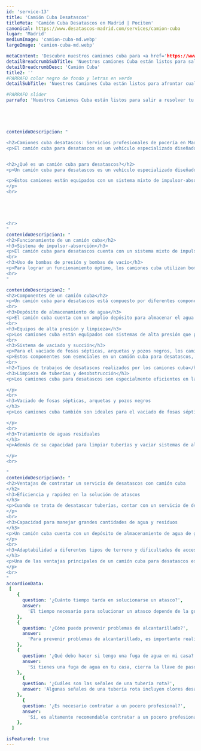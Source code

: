 ```yaml
---
id: 'service-13'
title: 'Camión Cuba Desatascos'
titleMeta: 'Camión Cuba Desatascos en Madrid | Pociten'
canonical: https://www.desatascos-madrid.com/services/camion-cuba
lugar: 'Madrid'
mediumImage: 'camion-cuba-md.webp'
largeImage: 'camion-cuba-md.webp'

metaContent: 'Descubre nuestros camiones cuba para <a href='https://www.desatascos-madrid.com'>desatascos en Madrid</a>. Confía en nuestra flota, experiencia y tecnología avanzada ¡Contáctanos ahora!☎️​ 647 376 782'
detailBreadcrumbSubTitle: 'Nuestros camiones Cuba están listos para salir a resolver tu problema en cuanto nos llames. ofrecemos el mejor servicio con la mayor calidad del mercado unida con la última tenología.'
detailBreadcrumbDesc: 'Camión Cuba'
title2: ''
#PARRAFO color negro de fondo y letras en verde
detailSubTitle: 'Nuestros Camiones Cuba están listos para afrontar cualquier tipo de desatasco'

#PARRAFO slider
parrafo: 'Nuestros Camiones Cuba están listos para salir a resolver tu problema en cuanto nos llames. ofrecemos el mejor servicio con la mayor calidad del mercado unida con la última tenología.'





contenidoDescripcion: "

<h2>Camiones cuba desatascos: Servicios profesionales de pocería en Madrid, Guadalajara y Toledo</h2>
<p>El camión cuba para desatascos es un vehículo especializado diseñado para limpiar tuberías, fosas sépticas y arquetas. Gracias a su sistema de impulsor-absorción, puede desobstruir y vaciar distintas instalaciones. Con componentes como el depósito de agua, bombas de presión y succión, ofrece eficiencia y rapidez en la solución de atascos. Adaptado a diferentes terrenos y accesos difíciles, es una opción confiable y económica. En Madrid, Guadalajara y Toledo, nuestros servicios profesionales de <a href='https://www.desatascos-madrid-com'>desatascos</a> con camión cuba garantizan alta calidad y experiencia en el sector de la pocería. Importante también la inspección de tuberías con cámara TV para evitar inundaciones.</p>


<h2>¿Qué es un camión cuba para desatascos?</h2>
<p>Un camión cuba para desatascos es un vehículo especializado diseñado específicamente para llevar a cabo trabajos de limpieza y desobstrucción de tuberías, así como el vaciado de fosas sépticas, arquetas y pozos negros. Se trata de una herramienta imprescindible en el sector de la pocería y desatascos, ya que su diseño y funcionamiento permiten abordar con eficacia y rapidez los problemas relacionados con atascos y acumulación de residuos.</p>

<p>Estos camiones están equipados con un sistema mixto de impulsor-absorción, que les permite limpiar las tuberías mediante el impulso de agua a alta presión, y también vaciar y succionar los residuos y aguas fecales acumulados en las fosas sépticas, arquetas y pozos negros. Gracias a su potencia y capacidad de almacenamiento, los camiones cuba son capaces de manejar grandes cantidades de agua y residuos, ofreciendo una solución eficiente y segura para los problemas de desatascos y mantenimiento de redes de saneamiento.
</p>
<br>





<hr>
"
contenidoDescripcion1: "
<h2>Funcionamiento de un camión cuba</h2>
<h3>Sistema de impulsor-absorción</h3>
<p>El camión cuba para desatascos cuenta con un sistema mixto de impulsor-absorción que es fundamental para llevar a cabo su trabajo de limpieza y succión de residuos. El sistema de impulsor genera la presión necesaria para desobstruir las tuberías y eliminar los atascos, mientras que el sistema de absorción permite la extracción eficiente de los materiales y desechos acumulados en las arquetas y fosas sépticas.</p>
<br>
<h3>Uso de bombas de presión y bombas de vacío</h3>
<p>Para lograr un funcionamiento óptimo, los camiones cuba utilizan bombas de presión y bombas de vacío. Las bombas de presión generan la fuerza necesaria para impulsar el agua a alta presión a través de las tuberías, lo que facilita la eliminación de obstrucciones. Por otro lado, las bombas de vacío permiten succionar y recolectar los residuos sólidos y líquidos de las arquetas, pozos negros y fosas sépticas de manera eficiente.</p>
<br>
"

contenidoDescripcion2: "
<h2>Componentes de un camión cuba</h2>
<p>Un camión cuba para desatascos está compuesto por diferentes componentes que permiten realizar eficientemente las tareas de limpieza y vaciado. A continuación, detallamos los principales elementos que conforman este vehículo especializado:</p>
<br>
<h3>Depósito de almacenamiento de agua</h3>
<p>El camión cuba cuenta con un amplio depósito para almacenar el agua necesaria en los trabajos de desatascos. Este depósito tiene una capacidad suficiente para abordar todo tipo de desobstrucciones y limpiezas, garantizando la continuidad del servicio sin interrupciones.</p>
<br>
<h3>Equipos de alta presión y limpieza</h3>
<p>Los camiones cuba están equipados con sistemas de alta presión que permiten limpiar eficazmente las tuberías y eliminar los residuos acumulados. Estos equipos de limpieza de última tecnología garantizan resultados óptimos, teniendo en cuenta la necesidad de mantener la higiene y el buen funcionamiento de la red de desagüe.</p>
<br>
<h3>Sistema de vaciado y succión</h3>
<p>Para el vaciado de fosas sépticas, arquetas y pozos negros, los camiones cuba cuentan con un sistema de succión que permite extraer y transportar los residuos de forma segura y eficiente. Este sistema, combinado con la capacidad de almacenamiento del camión, brinda la solución adecuada para el correcto mantenimiento de las instalaciones sanitarias.</p>
<p>Estos componentes son esenciales en un camión cuba para desatascos, brindando las herramientas necesarias para llevar a cabo los trabajos de limpieza y vaciado de forma eficiente y profesional.</p>
<br>
<h2>Tipos de trabajos de desatascos realizados por los camiones cuba</h2>
<h3>Limpieza de tuberías y desobstrucción</h3>
<p>Los camiones cuba para desatascos son especialmente eficientes en la limpieza y desobstrucción de tuberías. Gracias a su sistema de impulsor-absorción, pueden eliminar los atascos y obstrucciones causados por acumulación de sedimentos, grasas, residuos y otros materiales en las tuberías. Con su potente equipo de alta presión, los camiones cuba pueden despejar de forma rápida y efectiva las tuberías, asegurando un flujo adecuado y evitando problemas mayores en el sistema de alcantarillado.

</p>
<br>
<h3>Vaciado de fosas sépticas, arquetas y pozos negros
</h3>
<p>Los camiones cuba también son ideales para el vaciado de fosas sépticas, arquetas y pozos negros. Mediante su sistema de succión y bombas de vacío, estos vehículos pueden extraer y transportar grandes volúmenes de residuos sanitarios de manera segura y eficiente. El proceso de vaciado realizado por los camiones cuba garantiza la correcta gestión y eliminación de los desechos, cumpliendo con todas las normativas y regulaciones ambientales vigentes.

</p>
<br>
<h3>Tratamiento de aguas residuales
</h3>
<p>Además de su capacidad para limpiar tuberías y vaciar sistemas de almacenamiento, los camiones cuba también pueden llevar a cabo el tratamiento de aguas residuales. Estos vehículos están equipados con sistemas especiales que permiten filtrar y separar los residuos sólidos y líquidos, garantizando un adecuado tratamiento de las aguas antes de ser liberadas al medio ambiente. Esta función es fundamental para preservar la salud pública y proteger el entorno natural de posibles contaminaciones.

</p>
<br>

"
contenidoDescripcion3: "
<h2>Ventajas de contratar un servicio de desatascos con camión cuba
</h2>
<h3>Eficiencia y rapidez en la solución de atascos
</h3>
<p>Cuando se trata de desatascar tuberías, contar con un servicio de desatascos con camión cuba garantiza eficiencia y rapidez en la resolución de los problemas. Estos vehículos especializados están diseñados para llevar a cabo trabajos de desobstrucción de forma ágil y efectiva. Gracias a su sistema de impulsor-absorción y el uso de bombas de presión y vacío, pueden desbloquear tuberías y eliminar obstrucciones de manera eficiente, evitando retrasos innecesarios y minimizando los inconvenientes causados por los atascos.
</p>
<br>
<h3>Capacidad para manejar grandes cantidades de agua y residuos
</h3>
<p>Un camión cuba cuenta con un depósito de almacenamiento de agua de gran capacidad, lo que le permite manejar grandes volúmenes de agua y residuos. Esto es especialmente beneficioso en casos de atascos severos o en trabajos de limpieza de fosas sépticas, arquetas y pozos negros. Gracias a su capacidad de succión, pueden extraer eficientemente los residuos acumulados, asegurando una limpieza completa y efectiva de las instalaciones.
</p>
<br>
<h3>Adaptabilidad a diferentes tipos de terreno y dificultades de acceso
</h3>
<p>Una de las ventajas principales de un camión cuba para desatascos es su capacidad de adaptarse a diferentes tipos de terreno y superar dificultades de acceso. Estos vehículos están diseñados pensando en la versatilidad y pueden trabajar en lugares de difícil acceso, como zonas estrechas o terrenos irregulares. Su diseño y configuración les permiten maniobrar de manera eficiente, brindando soluciones en cualquier lugar donde se requiera un servicio de desatascos.
</p>
<br>
"
accordionData:
 [
    {
      question: '¿Cuánto tiempo tarda en solucionarse un atasco?',
      answer:
        'El tiempo necesario para solucionar un atasco depende de la gravedad y la complejidad del problema. En general, los poceros profesionales realizan intervenciones rápidas y eficientes para minimizar las molestias.',
    },
    {
      question: '¿Cómo puedo prevenir problemas de alcantarillado?',
      answer:
        'Para prevenir problemas de alcantarillado, es importante realizar un mantenimiento preventivo regular, evitando arrojar objetos no adecuados por el desagüe y realizando limpiezas periódicas para eliminar obstrucciones y residuos acumulados.',
    },
    {
      question: '¿Qué debo hacer si tengo una fuga de agua en mi casa?',
      answer:
        'Si tienes una fuga de agua en tu casa, cierra la llave de paso para detener el flujo de agua y evita mayores daños. Luego, contacta a una empresa de pocería profesional para que realice las reparaciones necesarias.'
    },
      {
      question: '¿Cuáles son las señales de una tubería rota?',
      answer: 'Algunas señales de una tubería rota incluyen olores desagradables, humedad o filtraciones en techos o paredes, disminución en la presión del agua y la aparición de manchas de moho o corrosión.'
    },
      {
      question: '¿Es necesario contratar a un pocero profesional?',
      answer:
        'Sí, es altamente recomendable contratar a un pocero profesional para garantizar un trabajo seguro y de calidad. Los poceros profesionales cuentan con los conocimientos, experiencia y herramientas necesarias para solucionar los problemas de las redes de saneamiento de manera eficiente.',
    },
  ]

isFeatured: true
---
```

